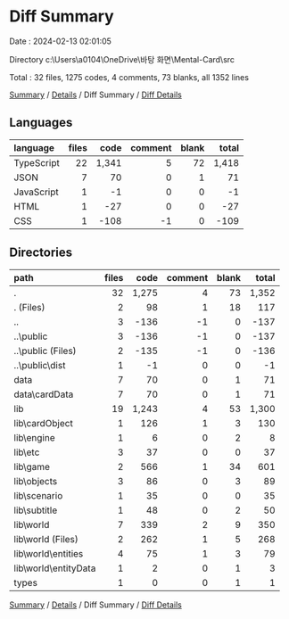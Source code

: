 # Diff Summary

Date : 2024-02-13 02:01:05

Directory c:\\Users\\a0104\\OneDrive\\바탕 화면\\Mental-Card\\src

Total : 32 files,  1275 codes, 4 comments, 73 blanks, all 1352 lines

[Summary](results.md) / [Details](details.md) / Diff Summary / [Diff Details](diff-details.md)

## Languages
| language | files | code | comment | blank | total |
| :--- | ---: | ---: | ---: | ---: | ---: |
| TypeScript | 22 | 1,341 | 5 | 72 | 1,418 |
| JSON | 7 | 70 | 0 | 1 | 71 |
| JavaScript | 1 | -1 | 0 | 0 | -1 |
| HTML | 1 | -27 | 0 | 0 | -27 |
| CSS | 1 | -108 | -1 | 0 | -109 |

## Directories
| path | files | code | comment | blank | total |
| :--- | ---: | ---: | ---: | ---: | ---: |
| . | 32 | 1,275 | 4 | 73 | 1,352 |
| . (Files) | 2 | 98 | 1 | 18 | 117 |
| .. | 3 | -136 | -1 | 0 | -137 |
| ..\\public | 3 | -136 | -1 | 0 | -137 |
| ..\\public (Files) | 2 | -135 | -1 | 0 | -136 |
| ..\\public\\dist | 1 | -1 | 0 | 0 | -1 |
| data | 7 | 70 | 0 | 1 | 71 |
| data\\cardData | 7 | 70 | 0 | 1 | 71 |
| lib | 19 | 1,243 | 4 | 53 | 1,300 |
| lib\\cardObject | 1 | 126 | 1 | 3 | 130 |
| lib\\engine | 1 | 6 | 0 | 2 | 8 |
| lib\\etc | 3 | 37 | 0 | 0 | 37 |
| lib\\game | 2 | 566 | 1 | 34 | 601 |
| lib\\objects | 3 | 86 | 0 | 3 | 89 |
| lib\\scenario | 1 | 35 | 0 | 0 | 35 |
| lib\\subtitle | 1 | 48 | 0 | 2 | 50 |
| lib\\world | 7 | 339 | 2 | 9 | 350 |
| lib\\world (Files) | 2 | 262 | 1 | 5 | 268 |
| lib\\world\\entities | 4 | 75 | 1 | 3 | 79 |
| lib\\world\\entityData | 1 | 2 | 0 | 1 | 3 |
| types | 1 | 0 | 0 | 1 | 1 |

[Summary](results.md) / [Details](details.md) / Diff Summary / [Diff Details](diff-details.md)